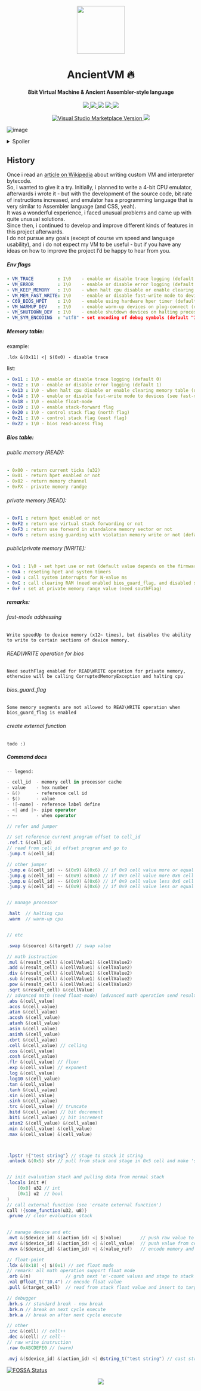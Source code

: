 <!-- Logo -->
<p align="center">
  <a href="#">
    <img height="128" width="128" src="https://raw.githubusercontent.com/ancientproject/cli/master/resource/icon.png">
  </a>
</p>

<!-- Name -->
<h1 align="center">
  AncientVM 🔥
</h1>
<!-- desc -->
<h4 align="center">
  8bit Virtual Machine & Ancient Assembler-style language
</h4>

<!-- classic badges -->
<p align="center">
    <a href="https://dev.azure.com/0xF6/AncientVM/_build">
    <img src="https://dev.azure.com/0xF6/AncientVM/_apis/build/status/0xF6.ancient_cpu?branchName=master">
  </a>
  <a href="#">
    <img src="https://img.shields.io/:license-MIT-blue.svg">
  </a>
<a href="https://app.fossa.io/projects/git%2Bgithub.com%2F0xF6%2Fancient_cpu?ref=badge_shield" alt="FOSSA Status"><img src="https://app.fossa.io/api/projects/git%2Bgithub.com%2F0xF6%2Fancient_cpu.svg?type=shield"/></a>
  <a href="https://github.com/0xF6/ancient_cpu/releases">
    <img src="https://img.shields.io/github/release/0xF6/ancient_cpu.svg?logo=github&style=flat">
  </a>
  <a href="https://www.codacy.com/app/0xF6/cpu_4bit?utm_source=github.com&amp;utm_medium=referral&amp;utm_content=0xF6/cpu_4bit&amp;utm_campaign=Badge_Grade"><img src="https://api.codacy.com/project/badge/Grade/e033b506944447289b2ef39478fc8234"/></a>
  </a>
</p>

<!-- popup badges -->
<p align="center">
   <a href="https://marketplace.visualstudio.com/items?itemName=rijndael.ancient-asm">
    <img alt="Visual Studio Marketplace Version" src="https://img.shields.io/visual-studio-marketplace/v/rijndael.ancient-asm.svg?style=popout-square&logo=visual-studio-code&logoColor=%23CCC">
  </a>
  <a href="https://t.me/ivysola">
    <img src="https://img.shields.io/badge/Ask%20Me-Anything-1f425f.svg?style=popout-square&logo=telegram">
  </a>
</p>


![image](https://user-images.githubusercontent.com/13326808/60311909-e71fa900-9961-11e9-96f0-bf4c4a45681c.png)


<details>
  <summary>Spoiler</summary>
  
![meme](https://user-images.githubusercontent.com/13326808/72352994-55586d00-36f4-11ea-8667-39475c9fd69f.png) 

  by 
 [@ViktorChernyaev](https://github.com/ViktorChernyaev)
</details>



## History

Once i read an [article on Wikipedia](https://en.wikibooks.org/wiki/Creating_a_Virtual_Machine/Register_VM_in_C) about writing custom VM and interpreter bytecode.    
So, i wanted to give it a try.
Initially, i planned to write a 4-bit CPU emulator, afterwards i wrote it - but with the development of the source code, bit rate of instructions increased, and emulator has a programming language that is very similar to Assembler language (and CSS, yeah).    
It was a wonderful experience, i faced unusual problems and came up with quite unusual solutions.   
Since then, i continued to develop and improve different kinds of features in this project afterwards.  
I do not pursue any goals (except of course vm speed and language usability), and i do not expect my VM to be useful - but if you have any ideas on how to improve the project I’d be happy to hear from you.



##### Env flags 
```yaml
- VM_TRACE         : 1\0    - enable or disable trace logging (default 0)
- VM_ERROR         : 1\0    - enable or disable error logging (default 1)
- VM_KEEP_MEMORY   : 1\0    - when halt cpu disable or enable clearing memory table (default 0 - clearing)
- VM_MEM_FAST_WRITE: 1\0    - enable or disable fast-write mode to devices (see fast-mode addressing)
- C69_BIOS_HPET    : 1\0    - enable using hardware hper timer (default 0)
- VM_WARMUP_DEV    : 1\0    - enable warm-up devices on plug-connect (default 1)
- VM_SHUTDOWN_DEV  : 1\0    - enable shutdown devices on halting processor (default 1)
- VM_SYM_ENCODING  : "utf8" - set encoding of debug symbols (default "IBM037")
```

##### Memory table: 
  
example:  
```assembler
.ldx &(0x11) <| $(0x0) - disable trace
``` 
list: 
```yaml
- 0x11 : 1\0 - enable or disable trace logging (default 0)
- 0x12 : 1\0 - enable or disable error logging (default 1)
- 0x13 : 1\0 - when halt cpu disable or enable clearing memory table (default 0 - clearing)
- 0x14 : 1\0 - enable or disable fast-write mode to devices (see fast-mode addressing)
- 0x18 : 1\0 - enable float-mode
- 0x19 : 1\0 - enable stack-forward flag
- 0x20 : 1\0 - control stack flag (north flag)
- 0x21 : 1\0 - control stack flag (east flag)
- 0x22 : 1\0 - bios read-access flag
```

##### Bios table: 

###### public memory [READ]: 
```yaml
- 0x00 - return current ticks (u32)
- 0x01 - return hpet enabled or not
- 0x02 - return memory channel
- 0xFX - private memory randge
```
###### private memory [READ]:
```yaml
- 0xF1 : return hpet enabled or not
- 0xF2 : return use virtual stack forwarding or not
- 0xF3 : return use forward in standalone memory sector or not
- 0xF6 : return using guarding with violation memory write or not (default bios_guard_flag has enabled)
```

###### public\private memory [WRITE]: 
  
```yaml
- 0x1 : 1\0 - set hpet use or not (default value depends on the firmware)
- 0xA : reseting hpet and system timers
- 0xD : call system interrupts for N-value ms
- 0xC : call clearing RAM (need enabled bios_guard_flag, and disabled southFlag)
- 0xF : set at private memory range value (need southFlag)
```


##### remarks:
###### fast-mode addressing        
`Write speedUp to device memory (x12~ times), but disables the ability to write to certain sections of device memory.`
###### READ\WRITE operation for bios
`Need southFlag enabled for READ\WRITE operation for private memory, otherwise will be calling CorruptedMemoryException and halting cpu`
###### bios_guard_flag
`Some memory segments are not allowed to READ\WRITE operation when bios_guard_flag is enabled ` 
###### create external function   
`todo :)` 
##### Command docs

```csharp
-- legend:

- cell_id  - memory cell in processor cache
- value    - hex number
- &()      - reference cell id
- $()      - value
- ![~name] - reference label define
- <| and |>- pipe operator
- ~-       - when operator
```


```csharp
// refer and jumper

// set reference current program offset to cell_id
.ref.t &(cell_id)
// read from cell_id offset program and go to
.jump.t &(cell_id)

// other jumper
.jump.e &(cell_id) ~- &(0x9) &(0x6) // if 0x9 cell value more or equal 0x6 cell value
.jump.g &(cell_id) ~- &(0x9) &(0x6) // if 0x9 cell value more 0x6 cell value 
.jump.u &(cell_id) ~- &(0x9) &(0x6) // if 0x9 cell value less 0x6 cell value 
.jump.y &(cell_id) ~- &(0x9) &(0x6) // if 0x9 cell value less or equal 0x6 cell value 


// manage processor

.halt  // halting cpu
.warm  // warm-up cpu


// etc

.swap &(source) &(target) // swap value

// math instruction
.mul &(result_cell) &(cellValue1) &(cellValue2)
.add &(result_cell) &(cellValue1) &(cellValue2)
.div &(result_cell) &(cellValue1) &(cellValue2)
.sub &(result_cell) &(cellValue1) &(cellValue2)
.pow &(result_cell) &(cellValue1) &(cellValue2)
.sqrt &(result_cell) &(cellValue)
// advanced math (need float-mode) (advanced math operation send result to stack)
.abs &(cell_value)
.acos &(cell_value)
.atan &(cell_value)
.acosh &(cell_value)
.atanh &(cell_value)
.asin &(cell_value)
.asinh &(cell_value)
.cbrt &(cell_value) 
.cell &(cell_value) // celling
.cos &(cell_value)
.cosh &(cell_value)
.flr &(cell_value) // floor
.exp &(cell_value) // exponent
.log &(cell_value)
.log10 &(cell_value)
.tan &(cell_value)
.tanh &(cell_value)
.sin &(cell_value)
.sinh &(cell_value)
.trc &(cell_value) // truncate
.bitd &(cell_value) // bit decrement
.biti &(cell_value) // bit increment
.atan2 &(cell_value) &(cell_value)
.min &(cell_value) &(cell_value)
.max &(cell_value) &(cell_value)



.lpstr !{"test string"} // stage to stack it string
.unlock &(0x5) str // pull from stack and stage in 0x5 cell and make 'str' type


// init evaluation stack and pulling data from normal stack 
.locals init #(
    [0x0] u32 // int
    [0x1] u2  // bool
)
// call external function (see 'create external function')
call !{some_function(u32, u8)}
.prune // clear evaluation stack

                              
// manage device and etc
.mvt &($device_id) &(action_id) <| $(value)       // push raw value to device_id.action_id in bus
.mvd &($device_id) &(action_id) <| &(cell_value)  // push value from cell to device_id.action_id in bus
.mvx &($device_id) &(action_id) <| &(value_ref)   // encode memory and send char-data to device

// float-point
.ldx &(0x18) <| $(0x1) // set float mode
// remark: all math operation support float mode
.orb &(n)             // grub next 'n'-count values and stage to stack
.val @float_t("10.4") // encode float value
.pull &(target_cell)  // read from stack float value and insert to target_cell

// debugger
.brk.s // standard break - now break
.brk.n // break on next cycle execute
.brk.a // break on after next cycle execute

// other
.inc &(cell) // cell++
.dec &(cell) // cell--
// raw write instruction
.raw 0xABCDEFE0 // (warm)

.mvj &($device_id) &(action_id) <| @string_t("test string") // cast string to mvt instruction
```

[![FOSSA Status](https://app.fossa.io/api/projects/git%2Bgithub.com%2F0xF6%2Fancient_cpu.svg?type=large)](https://app.fossa.io/projects/git%2Bgithub.com%2F0xF6%2Fancient_cpu?ref=badge_large)

<p align="center">
   <a href="https://ko-fi.com/P5P7YFY5">
    <img src="https://www.ko-fi.com/img/githubbutton_sm.png">
  </a>
</p>
